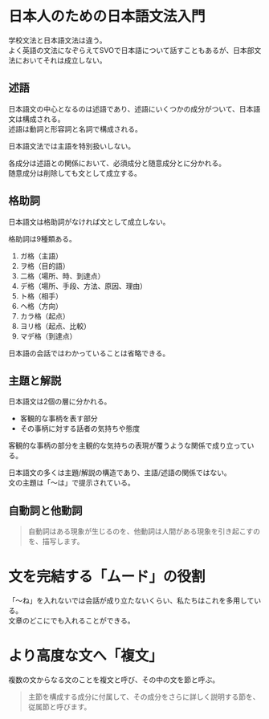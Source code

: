 # 日本人のための日本語文法入門

学校文法と日本語文法は違う。  
よく英語の文法になぞらえてSVOで日本語について話すこともあるが、日本部文法においてそれは成立しない。

## 述語

日本語文の中心となるのは述語であり、述語にいくつかの成分がついて、日本語文は構成される。  
述語は動詞と形容詞と名詞で構成される。

日本語文法では主語を特別扱いしない。

各成分は述語との関係において、必須成分と随意成分とに分かれる。  
随意成分は削除しても文として成立する。
 

## 格助詞

日本語文は格助詞がなければ文として成立しない。

格助詞は9種類ある。

1. ガ格（主語）
1. ヲ格（目的語）
1. 二格（場所、時、到達点）
1. デ格（場所、手段、方法、原因、理由）
1. ト格（相手）
1. ヘ格（方向）
1. カラ格（起点）
1. ヨリ格（起点、比較）
1. マデ格（到達点）

日本語の会話ではわかっていることは省略できる。

## 主題と解説

日本語文は2個の層に分かれる。

- 客観的な事柄を表す部分
- その事柄に対する話者の気持ちや態度

客観的な事柄の部分を主観的な気持ちの表現が覆うような関係で成り立っている。

日本語文の多くは主題/解説の構造であり、主語/述語の関係ではない。  
文の主題は「〜は」で提示されている。

## 自動詞と他動詞

> 自動詞はある現象が生じるのを、他動詞は人間がある現象を引き起こすのを、描写します。

# 文を完結する「ムード」の役割

「〜ね」を入れないでは会話が成り立たないくらい、私たちはこれを多用している。  
文章のどこにでも入れることができる。

# より高度な文へ「複文」

複数の文からなる文のことを複文と呼び、その中の文を節と呼ぶ。

> 主節を構成する成分に付属して、その成分をさらに詳しく説明する節を、従属節と呼びます。
